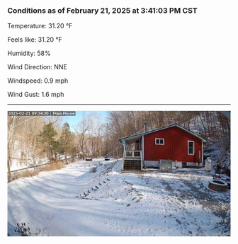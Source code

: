 ### Conditions as of February 21, 2025 at 3:41:03 PM CST 

Temperature: 31.20 &deg;F

Feels like: 31.20 &deg;F

Humidity: 58%

Wind Direction: NNE

Windspeed: 0.9 mph

Wind Gust: 1.6 mph

---

<img src="./images/latest.jpeg"/>

